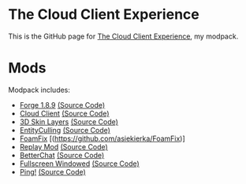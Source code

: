 # The Cloud Client Experience

This is the GitHub page for [The Cloud Client Experience](https://modrinth.com/modpack/the-cloud-client-experience), my modpack.

# Mods

Modpack includes:
- [Forge 1.8.9](https://files.minecraftforge.net/net/minecraftforge/forge/index_1.8.9.html) [(Source Code)](https://github.com/MinecraftForge/MinecraftForge)
- [Cloud Client](https://cloudmc.dev) [(Source Code)](https://github.com/CloudClientDev/cloudclient)
- [3D Skin Layers](https://modrinth.com/mod/3dskinlayers) [(Source Code)](https://github.com/tr7zw/3d-Skin-Layers)
- [EntityCulling](https://modrinth.com/mod/entityculling) [(Source Code)](https://github.com/tr7zw/EntityCulling)
- [FoamFix](https://modrinth.com/mod/foamfix) [(https://github.com/asiekierka/FoamFix)]
- [Replay Mod](https://modrinth.com/mod/replaymod) [(Source Code)](https://github.com/ReplayMod/ReplayMod)
- [BetterChat](https://modrinth.com/mod/betterchat) [(Source Code)](https://github.com/LlamaLad7/Better-Chat)
- [Fullscreen Windowed](https://www.curseforge.com/minecraft/mc-mods/fullscreen-windowed-borderless-for-minecraft) [(Source Code)](https://github.com/hancin/Fullscreen-Windowed-Minecraft)
- [Ping!](https://www.curseforge.com/minecraft/mc-mods/chat-ping) [(Source Code)](https://github.com/elifoster/ping)
